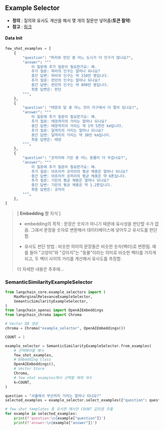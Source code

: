## Example Selector
- **정의** : 질의와 유사도 계산을 해서 몇 개의 질문만 넣어줌(**토큰 절약**)
- **참고** : [링크](https://python.langchain.com/v0.1/docs/modules/model_io/prompts/example_selectors/)

#### Data Init
```python
few_shot_examples = [
    {
        "question": "파리와 런던 중 어느 도시가 더 인구가 많나요?",
        "answer": """
            이 질문에 추가 질문이 필요한가요: 예.
            추가 질문: 파리의 인구는 얼마나 되나요?
            중간 답변: 파리의 인구는 약 210만 명입니다.
            추가 질문: 런던의 인구는 얼마나 되나요?
            중간 답변: 런던의 인구는 약 890만 명입니다.
            최종 답변은: 런던
        """,
    },
    {
        "question": "태양과 달 중 어느 것이 지구에서 더 멀리 있나요?",
        "answer": """
            이 질문에 추가 질문이 필요한가요: 예.
            추가 질문: 태양까지의 거리는 얼마나 되나요?
            중간 답변: 태양까지의 거리는 약 1억 5천만 km입니다.
            추가 질문: 달까지의 거리는 얼마나 되나요?
            중간 답변: 달까지의 거리는 약 38만 km입니다.
            최종 답변은: 태양
        """,
    },
    {
        "question": "코끼리와 기린 중 어느 동물이 더 무겁나요?",
        "answer": """
            이 질문에 추가 질문이 필요한가요: 예.
            추가 질문: 아프리카 코끼리의 평균 체중은 얼마나 되나요?
            중간 답변: 아프리카 코끼리의 평균 체중은 약 6톤입니다.
            추가 질문: 기린의 평균 체중은 얼마나 되나요?
            중간 답변: 기린의 평균 체중은 약 1.2톤입니다.
            최종 답변은: 코끼리
        """,
    },
]
```

> [ **Embedding** 짤 지식 ]
>* embedding의 목적 : 문장은 숫자가 아니기 때문에 유사성을 판단할 수가 없음. 그래서 문장을 숫자로 변환해서 데이터베이스에 넣어두고 유사도를 판단함.
>>
>* 유사도 판단 방법 : 비슷한 의미의 문장들은 비슷한 숫자(벡터)로 변환됨. 예를 들어 "고양이"와 "강아지"는 "동물"이라는 의미로 비슷한 벡터를 가지게 되고, 두 벡터 사이의 거리를 계산해서 유사도를 측정함.
>
> 더 자세한 내용은 추후에...

### SemanticSimilarityExampleSelector
```python
from langchain_core.example_selectors import (
    MaxMarginalRelevanceExampleSelector,
    SemanticSimilarityExampleSelector,
)
from langchain_openai import OpenAIEmbeddings
from langchain_chroma import Chroma

# Vector DB 생성
chroma = Chroma("example_selector", OpenAIEmbeddings())

COUNT = 1

example_selector = SemanticSimilarityExampleSelector.from_examples(
    # 선택해야할 예시
    few_shot_examples,
    # Embedding Class
    OpenAIEmbeddings(),
    # Vector Store
    Chroma,
    # few shot examples에서 선택할 예제 개수
    k=COUNT,
)

question = "서울에서 부산까지 거리는 얼마나 되나요?"
selected_examples = example_selector.select_examples({"question": question})

# few shot templates 중 유사한 예시만 COUNT 값만큼 추출
for example in selected_examples:
    print(f'question:\n{example["question"]}')
    print(f'answer:\n{example["answer"]}')
```